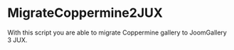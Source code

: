 # MigrateCoppermine2JUX
With this script you are able to migrate Coppermine gallery to JoomGallery 3 JUX.
